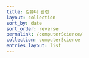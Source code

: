 ```yaml
---
title: 컴퓨터 관련
layout: collection
sort_by: date
sort_order: reverse
permalink: /computerScience/
collection: computerScience
entries_layout: list
---
```



